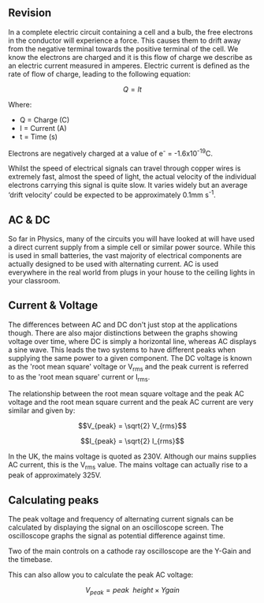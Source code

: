 ## Revision
In a complete electric circuit containing a cell and a bulb, the free electrons in the conductor will experience a force. This causes them to drift away from the negative terminal towards the positive terminal of the cell. We know the electrons are charged and it is this flow of charge we describe as an electric current measured in amperes. Electric current is defined as the rate of flow of charge, leading to the following equation:

$$Q = It$$

Where:
- Q = Charge (C)
- I = Current (A)
- t = Time (s)

Electrons are negatively charged at a value of e<sup>-</sup> = -1.6x10<sup>-19</sup>C.

Whilst the speed of electrical signals can travel through copper wires is extremely fast, almost the speed of light, the actual velocity of the individual electrons carrying this signal is quite slow. It varies widely but an average ‘drift velocity’ could be expected to be approximately 0.1mm s<sup>-1</sup>.

## AC & DC
So far in Physics, many of the circuits you will have looked at will have used a direct current supply from a simple cell or similar power source. While this is used in small batteries, the vast majority of electrical components are actually designed to be used with alternating current. AC is used everywhere in the real world from plugs in your house to the ceiling lights in your classroom.

## Current & Voltage
The differences between AC and DC don't just stop at the applications though. There are also major distinctions between the graphs showing voltage over time, where DC is simply a horizontal line, whereas AC displays a sine wave. This leads the two systems to have different peaks when supplying the same power to a given component. The DC voltage is known as the 'root mean square' voltage or V<sub>rms</sub> and the peak current is referred to as the 'root mean square' current or I<sub>rms</sub>.

<!--Insert AC/DC graph-->

The relationship between the root mean square voltage and the peak AC voltage and the root mean square current and the peak AC current are very similar and given by:

$$V_{peak} = \sqrt{2} V_{rms}$$

$$I_{peak} = \sqrt{2} I_{rms}$$

In the UK, the mains voltage is quoted as 230V. Although our mains supplies AC current, this is the V<sub>rms</sub> value. The mains voltage can actually rise to a peak of approximately 325V.

## Calculating peaks
The peak voltage and frequency of alternating current signals can be calculated by displaying the signal on an oscilloscope screen. The oscilloscope graphs the signal as potential difference against time.

Two of the main controls on a cathode ray oscilloscope are the Y-Gain and the timebase.

<!--Insert interactive activity with live graph and sliders-->

This can also allow you to calculate the peak AC voltage:

$$V_{peak} = peak \enspace height \times Y gain$$

